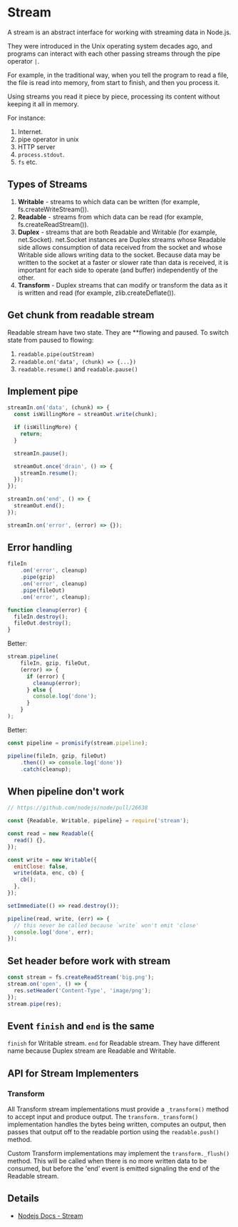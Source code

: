 # Stream

A stream is an abstract interface for working with streaming data in Node.js.

They were introduced in the Unix operating system decades ago, and programs can interact with each
other passing streams through the pipe operator `|`.

For example, in the traditional way, when you tell the program to read a file, the file is read into
memory, from start to finish, and then you process it.

Using streams you read it piece by piece, processing its content without keeping it all in memory.

For instance:

1. Internet.
2. pipe operator in unix
3. HTTP server
4. `process.stdout`.
5. `fs`
etc.

## Types of Streams

1. **Writable** - streams to which data can be written (for example, fs.createWriteStream()).
2. **Readable** - streams from which data can be read (for example, fs.createReadStream()).
3. **Duplex** - streams that are both Readable and Writable (for example, net.Socket). net.Socket
instances are Duplex streams whose Readable side allows consumption of data received from the socket
and whose Writable side allows writing data to the socket. Because data may be written to the socket
at a faster or slower rate than data is received, it is important for each side to operate (and
buffer) independently of the other.
4. **Transform** - Duplex streams that can modify or transform the data as it is written and read
  (for example, zlib.createDeflate()).

## Get chunk from readable stream

Readable stream have two state. They are **flowing and paused. To switch state from paused to flowing:

1. `readable.pipe(outStream)`
2. `readable.on('data', (chunk) => {...})`
3. `readable.resume()` and `readable.pause()`

## Implement pipe

```js
streamIn.on('data', (chunk) => {
  const isWillingMore = streamOut.write(chunk);

  if (isWillingMore) {
    return;
  }

  streamIn.pause();

  streamOut.once('drain', () => {
    streamIn.resume();
  });
});

streamIn.on('end', () => {
  streamOut.end();
});

streamIn.on('error', (error) => {});
```

## Error handling

```js
fileIn
    .on('error', cleanup)
    .pipe(gzip)
    .on('error', cleanup)
    .pipe(fileOut)
    .on('error', cleanup);

function cleanup(error) {
  fileIn.destroy();
  fileOut.destroy();
}
```

Better:

```js
stream.pipeline(
    fileIn, gzip, fileOut,
    (error) => {
      if (error) {
        cleanup(error);
      } else {
        console.log('done');
      }
    }
);
```

Better:

```js
const pipeline = promisify(stream.pipeline);

pipeline(fileIn, gzip, fileOut)
    .then(() => console.log('done'))
    .catch(cleanup);
```

## When pipeline don't work

```js
// https://github.com/nodejs/node/pull/26638

const {Readable, Writable, pipeline} = require('stream');

const read = new Readable({
  read() {},
});

const write = new Writable({
  emitClose: false,
  write(data, enc, cb) {
    cb();
  },
});

setImmediate(() => read.destroy());

pipeline(read, write, (err) => {
  // this never be called because `write` won't emit 'close'
  console.log('done', err);
});
```

## Set header before work with stream

```js
const stream = fs.createReadStream('big.png');
stream.on('open', () => {
  res.setHeader('Content-Type', 'image/png');
});
stream.pipe(res);
```

## Event `finish` and `end` is the same

`finish` for Writable stream. `end` for Readable stream. They have different name because Duplex
stream are Readable and Writable.

## API for Stream Implementers

### Transform

All Transform stream implementations must provide a `_transform()` method to accept input and
produce output. The `transform._transform()` implementation handles the bytes being written, computes
an output, then passes that output off to the readable portion using the `readable.push()` method.

Custom Transform implementations may implement the `transform._flush()` method. This will be called
when there is no more written data to be consumed, but before the 'end' event is emitted signaling
the end of the Readable stream.

## Details

- [Nodejs Docs - Stream](https://nodejs.org/dist/latest/docs/api/stream.html)
